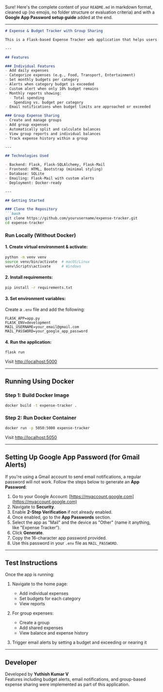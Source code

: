 Sure! Here's the complete content of your `README.md` in markdown format, cleaned up (no emojis, no folder structure or evaluation criteria) and with a **Google App Password setup guide** added at the end.

---

```markdown
# Expense & Budget Tracker with Group Sharing

This is a Flask-based Expense Tracker web application that helps users manage their **daily expenses**, set **monthly budgets** for each category, receive **alerts when budgets are exceeded**, and even share **group expenses** similar to Splitwise.

---

## Features

### Individual Features
- Add daily expenses
- Categorize expenses (e.g., Food, Transport, Entertainment)
- Set monthly budgets per category
- Alerts when category budget is exceeded
- Custom alert when only 10% budget remains
- Monthly reports showing:
  - Total spending
  - Spending vs. budget per category
- Email notifications when budget limits are approached or exceeded

### Group Expense Sharing
- Create and manage groups
- Add group expenses
- Automatically split and calculate balances
- View group reports and individual balances
- Track expense history within a group

---

## Technologies Used

- Backend: Flask, Flask-SQLAlchemy, Flask-Mail
- Frontend: HTML, Bootstrap (minimal styling)
- Database: SQLite
- Emailing: Flask-Mail with custom alerts
- Deployment: Docker-ready

---

## Getting Started

### Clone the Repository
```bash
git clone https://github.com/yourusername/expense-tracker.git
cd expense-tracker
```

### Run Locally (Without Docker)

#### 1. Create virtual environment & activate:
```bash
python -m venv venv
source venv/bin/activate  # macOS/Linux
venv\Scripts\activate     # Windows
```

#### 2. Install requirements:
```bash
pip install -r requirements.txt
```

#### 3. Set environment variables:
Create a `.env` file and add the following:
```
FLASK_APP=app.py
FLASK_ENV=development
MAIL_USERNAME=your_email@gmail.com
MAIL_PASSWORD=your_google_app_password
```

#### 4. Run the application:
```bash
flask run
```

Visit [http://localhost:5000](http://localhost:5000)

---

## Running Using Docker

### Step 1: Build Docker Image
```bash
docker build -t expense-tracker .
```

### Step 2: Run Docker Container
```bash
docker run -p 5050:5000 expense-tracker
```

Visit [http://localhost:5050](http://localhost:5050)

---

## Setting Up Google App Password (for Gmail Alerts)

If you're using a Gmail account to send email notifications, a regular password will not work. Follow the steps below to generate an **App Password**:

1. Go to your Google Account: [https://myaccount.google.com](https://myaccount.google.com)
2. Navigate to **Security**.
3. Enable **2-Step Verification** if not already enabled.
4. Once enabled, go to the **App Passwords** section.
5. Select the app as "Mail" and the device as "Other" (name it anything, like "Expense Tracker").
6. Click **Generate**.
7. Copy the 16-character app password provided.
8. Use this password in your `.env` file as `MAIL_PASSWORD`.

---

## Test Instructions

Once the app is running:

1. Navigate to the home page:
   - Add individual expenses
   - Set budgets for each category
   - View reports

2. For group expenses:
   - Create a group
   - Add shared expenses
   - View balance and expense history

3. Trigger email alerts by setting a budget and exceeding or nearing it

---

## Developer

Developed by **Yuthish Kumar V**  
Features including budget alerts, email notifications, and group-based expense sharing were implemented as part of this application.
